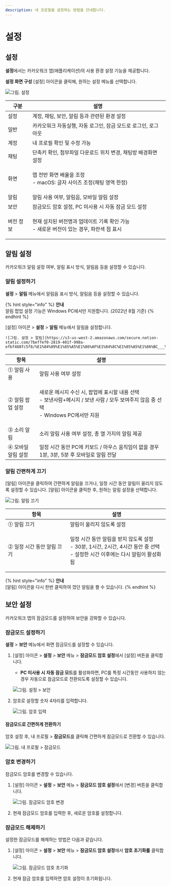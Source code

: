 ```yaml
---
description: 내 프로필을 설정하는 방법을 안내합니다.
---
```


# 설정

## 설정

**설정**에서는 카카오워크 앱(애플리케이션)의 사용 환경 설정 기능을 제공합니다.

**설정 화면 구성** \[설정] 아이콘을 클릭해, 원하는 설정 메뉴를 선택합니다.

![그림. 설정](https://s3-us-west-2.amazonaws.com/secure.notion-static.com/a19221a4-e108-496a-b609-0f63da85f6de/%E1%84%89%E1%85%A5%E1%86%AF%E1%84%8C%E1%85%A5%E1%86%BC.png)

| 구분    | 설명                                                            |
| ----- | ------------------------------------------------------------- |
| 설정    | 계정, 채팅, 보안, 알림 등과 관련된 환경 설정                                   |
| 일반    | 카카오워크 자동실행, 자동 로그인, 잠금 모드로 로그인, 로그아웃                          |
| 계정    | 내 프로필 확인 및 수정 가능                                              |
| 채팅    | 단축키 확인, 첨부파일 다운로드 위치 변경, 채팅방 배경화면 설정                          |
| 화면    | <p>앱 전반 화면 배율을 조정<br>- macOS: 글자 사이즈 조정(채팅 영역 한정)</p>         |
| 알림    | 알림 사용 여부, 알림음, 모바일 알림 설정                                      |
| 보안    | 잠금모드 암호 설정, PC 미사용 시 자동 잠금 모드 설정                              |
| 버전 정보 | <p>현재 설치된 버전명과 업데이트 기록 확인 가능<br>- 새로운 버전이 있는 경우, 파란색 점 표시</p> |

## 알림 설정

카카오워크 알림 설정 여부, 알림 표시 방식, 알림음 등을 설정할 수 있습니다.

### 알림 설정하기

**설정** > **알림** 메뉴에서 알림음 표시 방식, 알림음 등을 설정할 수 있습니다.

{% hint style="info" %}
**안내**\
알림 팝업 설정 기능은 Windows PC에서만 지원합니다. (2022년 8월 기준)
{% endhint %}

\[설정] 아이콘 > **설정** > **알림** 메뉴에서 알림을 설정합니다.

```
![그림. 설정 > 알림](https://s3-us-west-2.amazonaws.com/secure.notion-static.com/7beffef0-2819-401f-998a-efbf488fc5f8/%E1%84%89%E1%85%A5%E1%86%AF%E1%84%8C%E1%85%A5%E1%86%BC___%E1%84%8B%E1%85%A1%E1%86%AF%E1%84%85%E1%85%B5%E1%86%B7.png)

```

| 항목          | 설명                                                                                               |
| ----------- | ------------------------------------------------------------------------------------------------ |
| ⓵ 알림 사용     | 알림 사용 여부 설정                                                                                      |
| ⓶ 알림 팝업 설정  | <p>새로운 메시지 수신 시, 팝업에 표시할 내용 선택<br>- 보낸사람+메시지 / 보낸 사람 / 모두 보여주지 않음 중 선택<br>- Windows PC에서만 지원</p> |
| ⓷ 소리 알림     | 소리 알림 사용 여부 설정, 총 열 가지의 알림 제공                                                                    |
| ⓸ 모바일 알림 설정 | 일정 시간 동안 PC에 키보드 / 마우스 움직임이 없을 경우 1분, 3분, 5분 후 모바일로 알림 전달                                        |

### 알림 간편하게 끄기

\[알림] 아이콘을 클릭하여 간편하게 알림을 끄거나, 일정 시간 동안 알림이 울리지 않도록 설정할 수 있습니다. \[알림] 아이콘을 클릭한 후, 원하는 알림 설정을 선택합니다.

![그림. 알림 끄기](https://s3-us-west-2.amazonaws.com/secure.notion-static.com/87b93cbc-9ba7-4737-976e-6f8dc59cbf20/%E1%84%8B%E1%85%A1%E1%86%AF%E1%84%85%E1%85%A1%E1%86%B7\_%E1%84%81%E1%85%B3%E1%84%80%E1%85%B5.png)

| 항목               | 설명                                                                                         |
| ---------------- | ------------------------------------------------------------------------------------------ |
| ⓵ 알림 끄기          | 알림이 울리지 않도록 설정                                                                             |
| ⓶ 일정 시간 동안 알림 끄기 | <p>일정 시간 동안 알림을 받지 않도록 설정<br>- 30분, 1시간, 2시간, 4시간 동안 중 선택<br>- 설정한 시간 이후에는 다시 알림이 활성화됨</p> |

{% hint style="info" %}
**안내**\
\[알림] 아이콘을 다시 한번 클릭하여 껐던 알림을 켤 수 있습니다.
{% endhint %}

## 보안 설정

카카오워크 앱의 잠금모드를 설정하여 보안을 강화할 수 있습니다.

### 잠금모드 설정하기

**설정** > **보안** 메뉴에서 화면 잠금모드를 설정할 수 있습니다.

1.  \[설정] 아이콘 > **설정** > **보안** 메뉴 > **잠금모드 암호 설정**에서 \[설정] 버튼을 클릭합니다.

    * **PC 미사용 시 자동 잠금 모드**를 활성화하면, PC를 특정 시간동안 사용하지 않는 경우 자동으로 잠금모드로 전환되도록 설정할 수 있습니다.

    ![그림. 설정 > 보안](https://s3-us-west-2.amazonaws.com/secure.notion-static.com/b7932af9-ccb7-4c25-8b9c-20ff762e4640/%E1%84%89%E1%85%A5%E1%86%AF%E1%84%8C%E1%85%A5%E1%86%BC\_\_\_%E1%84%87%E1%85%A9%E1%84%8B%E1%85%A1%E1%86%AB.png)
2.  암호로 설정할 숫자 4자리를 입력합니다.

    ![그림. 암호 입력](https://s3-us-west-2.amazonaws.com/secure.notion-static.com/aafcb590-3be4-4c56-bfdd-a5af56206c3b/%E1%84%8B%E1%85%A1%E1%86%B7%E1%84%92%E1%85%A9\_%E1%84%8B%E1%85%B5%E1%86%B8%E1%84%85%E1%85%A7%E1%86%A8.png)

#### 잠금모드로 간편하게 전환**하기**

암호 설정 후, 내 프로필 > **잠금모드**를 클릭해 간편하게 잠금모드로 전환할 수 있습니다.

![그림. 내 프로필 > 잠금모드](https://s3-us-west-2.amazonaws.com/secure.notion-static.com/b1c964c2-a749-4dd1-8c35-47ebe3d39402/%E1%84%82%E1%85%A2\_%E1%84%91%E1%85%B3%E1%84%85%E1%85%A9%E1%84%91%E1%85%B5%E1%86%AF\_\_\_%E1%84%8C%E1%85%A1%E1%86%B7%E1%84%80%E1%85%B3%E1%86%B7%E1%84%86%E1%85%A9%E1%84%83%E1%85%B3.png)

### 암호 변경하기

잠금모드 암호를 변경할 수 있습니다.

1.  \[설정] 아이콘 > **설정** > **보안** 메뉴 > **잠금모드 암호 설정**에서 \[변경] 버튼을 클릭합니다.

    ![그림. 잠금모드 암호 변경](https://s3-us-west-2.amazonaws.com/secure.notion-static.com/abca0776-0420-42cf-904e-b2afda0d8116/%E1%84%8C%E1%85%A1%E1%86%B7%E1%84%80%E1%85%B3%E1%86%B7%E1%84%86%E1%85%A9%E1%84%83%E1%85%B3\_%E1%84%8B%E1%85%A1%E1%86%B7%E1%84%92%E1%85%A9\_%E1%84%87%E1%85%A7%E1%86%AB%E1%84%80%E1%85%A7%E1%86%BC.png)
2. 현재 잠금모드 암호를 입력한 후, 새로운 암호를 설정합니다.

### 잠금모드 해제하기

설정한 잠금모드를 해제하는 방법은 다음과 같습니다.

1.  \[설정] 아이콘 > **설정** > **보안** 메뉴 > **잠금모드 암호 설정**에서 **암호 초기화를** 클릭합니다.

    ![그림. 잠금모드 암호 초기화](https://s3-us-west-2.amazonaws.com/secure.notion-static.com/594a976d-9249-4c2c-a388-787a96903e68/%E1%84%8C%E1%85%A1%E1%86%B7%E1%84%80%E1%85%B3%E1%86%B7%E1%84%86%E1%85%A9%E1%84%83%E1%85%B3\_%E1%84%8B%E1%85%A1%E1%86%B7%E1%84%92%E1%85%A9\_%E1%84%8E%E1%85%A9%E1%84%80%E1%85%B5%E1%84%92%E1%85%AA.png)
2. 현재 잠금 암호를 입력하면 암호 설정이 초기화됩니다.
